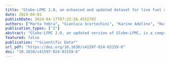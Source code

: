 ```yaml
---
title: "Globe-LFMC 2.0, an enhanced and updated dataset for live fuel moisture content research"
date: 2024-04-01
publishDate: 2024-04-17T07:22:28.455279Z
authors: ["Marta Yebra", "Gianluca Scortechini", "Karine Adeline", "Nursema Aktepe", "Turkia Almoustafa", "Avi Bar-Massada", "María Eugenia Beget", "Matthias Boer", "Ross Bradstock", "Tegan Brown", "Francesc Xavier Castro", "Rui Chen", "Emilio Chuvieco", "Mark Danson", "Cihan Ünal Değirmenci", "Ruth Delgado-Dávila", "Philip Dennison", "Carlos Di Bella", "Oriol Domenech", "Jean-Baptiste Féret", "Greg Forsyth", "Eva Gabriel", "Zisis Gagkas", "Fatma Gharbi", "Elena Granda", "Anne Griebel", "Binbin He", "Matt Jolly", "Ivan Kotzur", "Tineke Kraaij", "Agnes Kristina", "Pınar Kütküt", "Jean-Marc Limousin", "M. Pilar Mart\ń", "Antonio T. Monteiro", "Marco Morais", "Bruno Moreira", "Florent Mouillot", "Samukelisiwe Msweli", "Rachael H. Nolan", "Grazia Pellizzaro", "Yi Qi", "Xingwen Quan", "Victor Resco de Dios", "Dar Roberts", "Çağatay Tavşanoğlu", "Andy F. S. Taylor", "Jackson Taylor", "İrem Tüfekcioğlu", "Andrea Ventura", "Nicolas Younes Cardenas"]
publication_types: ["2"]
abstract: "Globe-LFMC 2.0, an updated version of Globe-LFMC, is a comprehensive dataset of over 280,000 Live Fuel Moisture Content (LFMC) measurements. These measurements were gathered through field campaigns conducted in 15 countries spanning 47 years. In contrast to its prior version, Globe-LFMC 2.0 incorporates over 120,000 additional data entries, introduces more than 800 new sampling sites, and comprises LFMC values obtained from samples collected until the calendar year 2023. Each entry within the dataset provides essential information, including date, geographical coordinates, plant species, functional type, and, where available, topographical details. Moreover, the dataset encompasses insights into the sampling and weighing procedures, as well as information about land cover type and meteorological conditions at the time and location of each sampling event. Globe-LFMC 2.0 can facilitate advanced LFMC research, supporting studies on wildfire behaviour, physiological traits, ecological dynamics, and land surface modelling, whether remote sensing-based or otherwise. This dataset represents a valuable resource for researchers exploring the diverse LFMC aspects, contributing to the broader field of environmental and ecological research."
featured: false
publication: "*Scientific Data*"
url_pdf: "https://doi.org/10.1038/s41597-024-03159-6"
doi: "10.1038/s41597-024-03159-6"
---
```


